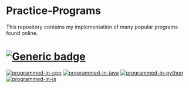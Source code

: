 # Practice-Programs

This repository contains my implementation of many popular programs found online.

# [![Generic badge](https://img.shields.io/badge/Total%20Count-75-brightgreen.svg)](https://shields.io/)

[![programmed-in-cpp](https://img.shields.io/badge/Programmed%20using%20C++-74-blue.svg)](https://github.com/ptp28/Practice-Programs/tree/cpp) 
[![programmed-in-java](https://img.shields.io/badge/Programmed%20using%20Java-1-red.svg)](https://github.com/ptp28/Practice-Programs/tree/java) 
[![programmed-in-python](https://img.shields.io/badge/Programmed%20using%20Python-0-green.svg)](https://github.com/ptp28/Practice-Programs/tree/python) 
[![programmed-in-js](https://img.shields.io/badge/Programmed%20using%20Javascript-0-yellow.svg)](https://github.com/ptp28/Practice-Programs/tree/js)
